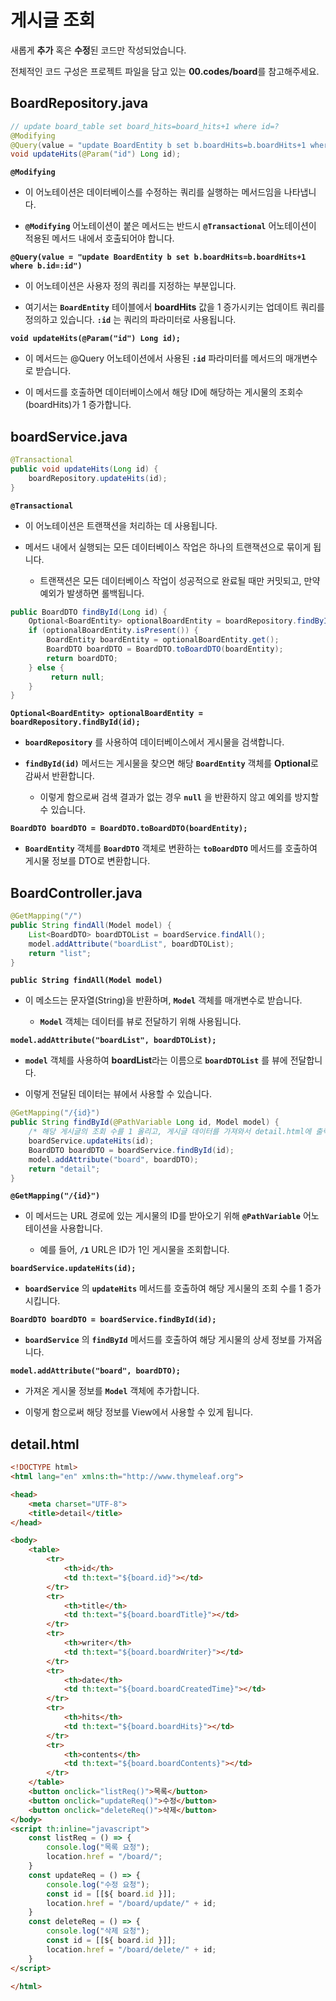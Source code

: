 # 게시글 조회
새롭게 **추가** 혹은 **수정**된 코드만 작성되었습니다.

전체적인 코드 구성은 프로젝트 파일을 담고 있는 **00.codes/board**를 참고해주세요.

## BoardRepository.java

```java
// update board_table set board_hits=board_hits+1 where id=?
@Modifying
@Query(value = "update BoardEntity b set b.boardHits=b.boardHits+1 where b.id=:id")
void updateHits(@Param("id") Long id);
```

**`@Modifying`**

- 이 어노테이션은 데이터베이스를 수정하는 쿼리를 실행하는 메서드임을 나타냅니다. 

- **`@Modifying`** 어노테이션이 붙은 메서드는 반드시 **`@Transactional`** 어노테이션이 적용된 메서드 내에서 호출되어야 합니다.

**`@Query(value = "update BoardEntity b set b.boardHits=b.boardHits+1 where b.id=:id")`**

- 이 어노테이션은 사용자 정의 쿼리를 지정하는 부분입니다. 

- 여기서는 **`BoardEntity`** 테이블에서 **boardHits** 값을 1 증가시키는 업데이트 쿼리를 정의하고 있습니다. **`:id`** 는 쿼리의 파라미터로 사용됩니다.

**`void updateHits(@Param("id") Long id);`**

- 이 메서드는 @Query 어노테이션에서 사용된 **`:id`** 파라미터를 메서드의 매개변수로 받습니다. 

- 이 메서드를 호출하면 데이터베이스에서 해당 ID에 해당하는 게시물의 조회수(boardHits)가 1 증가합니다.

## boardService.java

```java
@Transactional
public void updateHits(Long id) {
    boardRepository.updateHits(id);
}
```

**`@Transactional`**

- 이 어노테이션은 트랜잭션을 처리하는 데 사용됩니다. 

- 메서드 내에서 실행되는 모든 데이터베이스 작업은 하나의 트랜잭션으로 묶이게 됩니다. 
    
    - 트랜잭션은 모든 데이터베이스 작업이 성공적으로 완료될 때만 커밋되고, 만약 예외가 발생하면 롤백됩니다.

```java
public BoardDTO findById(Long id) {
    Optional<BoardEntity> optionalBoardEntity = boardRepository.findById(id);
    if (optionalBoardEntity.isPresent()) {
        BoardEntity boardEntity = optionalBoardEntity.get();
        BoardDTO boardDTO = BoardDTO.toBoardDTO(boardEntity);
        return boardDTO;
    } else {
         return null;
    }
}
```

**`Optional<BoardEntity> optionalBoardEntity = boardRepository.findById(id);`**

- **`boardRepository`** 를 사용하여 데이터베이스에서 게시물을 검색합니다. 

- **`findById(id)`** 메서드는 게시물을 찾으면 해당 **`BoardEntity`** 객체를 **Optional**로 감싸서 반환합니다. 

    - 이렇게 함으로써 검색 결과가 없는 경우 **`null`** 을 반환하지 않고 예외를 방지할 수 있습니다.

**`BoardDTO boardDTO = BoardDTO.toBoardDTO(boardEntity);`**

- **`BoardEntity`** 객체를 **`BoardDTO`** 객체로 변환하는 **`toBoardDTO`** 메서드를 호출하여 게시물 정보를 DTO로 변환합니다.

## BoardController.java

```java
@GetMapping("/")
public String findAll(Model model) {
    List<BoardDTO> boardDTOList = boardService.findAll();
    model.addAttribute("boardList", boardDTOList);
    return "list";
}
```

**`public String findAll(Model model)`**

- 이 메소드는 문자열(String)을 반환하며, **`Model`** 객체를 매개변수로 받습니다. 

    - **`Model`** 객체는 데이터를 뷰로 전달하기 위해 사용됩니다.

**`model.addAttribute("boardList", boardDTOList);`**

- **`model`** 객체를 사용하여 **boardList**라는 이름으로 **`boardDTOList`** 를 뷰에 전달합니다. 

- 이렇게 전달된 데이터는 뷰에서 사용할 수 있습니다.

```java
@GetMapping("/{id}")
public String findById(@PathVariable Long id, Model model) {
    /* 해당 게시글의 조회 수를 1 올리고, 게시글 데이터를 가져와서 detail.html에 출력 */
    boardService.updateHits(id);
    BoardDTO boardDTO = boardService.findById(id);
    model.addAttribute("board", boardDTO);
    return "detail";
}
```

**`@GetMapping("/{id}")`**

- 이 메서드는 URL 경로에 있는 게시물의 ID를 받아오기 위해 **`@PathVariable`** 어노테이션을 사용합니다. 

    - 예를 들어, **`/1`** URL은 ID가 1인 게시물을 조회합니다.

**`boardService.updateHits(id);`**

- **`boardService`** 의 **`updateHits`** 메서드를 호출하여 해당 게시물의 조회 수를 1 증가시킵니다.

**`BoardDTO boardDTO = boardService.findById(id);`**

- **`boardService`** 의 **`findById`** 메서드를 호출하여 해당 게시물의 상세 정보를 가져옵니다.

**`model.addAttribute("board", boardDTO);`**

- 가져온 게시물 정보를 **`Model`** 객체에 추가합니다. 

- 이렇게 함으로써 해당 정보를 View에서 사용할 수 있게 됩니다.

## detail.html

```html
<!DOCTYPE html>
<html lang="en" xmlns:th="http://www.thymeleaf.org">

<head>
    <meta charset="UTF-8">
    <title>detail</title>
</head>

<body>
    <table>
        <tr>
            <th>id</th>
            <td th:text="${board.id}"></td>
        </tr>
        <tr>
            <th>title</th>
            <td th:text="${board.boardTitle}"></td>
        </tr>
        <tr>
            <th>writer</th>
            <td th:text="${board.boardWriter}"></td>
        </tr>
        <tr>
            <th>date</th>
            <td th:text="${board.boardCreatedTime}"></td>
        </tr>
        <tr>
            <th>hits</th>
            <td th:text="${board.boardHits}"></td>
        </tr>
        <tr>
            <th>contents</th>
            <td th:text="${board.boardContents}"></td>
        </tr>
    </table>
    <button onclick="listReq()">목록</button>
    <button onclick="updateReq()">수정</button>
    <button onclick="deleteReq()">삭제</button>
</body>
<script th:inline="javascript">
    const listReq = () => {
        console.log("목록 요청");
        location.href = "/board/";
    }
    const updateReq = () => {
        console.log("수정 요청");
        const id = [[${ board.id }]];
        location.href = "/board/update/" + id;
    }
    const deleteReq = () => {
        console.log("삭제 요청");
        const id = [[${ board.id }]];
        location.href = "/board/delete/" + id;
    }
</script>

</html>
```
